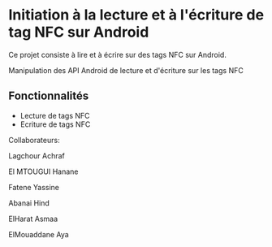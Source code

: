 # Initiation à la lecture et à l'écriture de tag NFC sur Android 

Ce projet consiste à lire et à écrire sur des tags NFC sur Android.

Manipulation des API Android de lecture et d'écriture sur les tags NFC

## Fonctionnalités
- Lecture de tags NFC
- Ecriture de tags NFC

Collaborateurs: 

Lagchour Achraf

El MTOUGUI Hanane

Fatene Yassine

Abanai Hind

ElHarat Asmaa

ElMouaddane Aya

